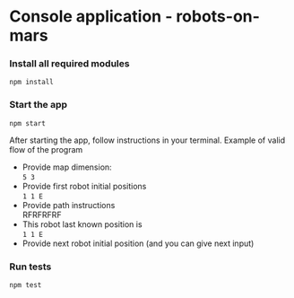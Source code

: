 # Console application - robots-on-mars
### Install all required modules <br>
``npm install``

### Start the app <br>
``npm start``

After starting the app, follow instructions in your terminal. Example of valid flow of the program

- Provide map dimension: <br>
``5 3``
- Provide first robot initial positions<br>
``1 1 E``
- Provide path instructions <br>
RFRFRFRF
- This robot last known position is<br>
``1 1 E``
- Provide next robot initial position (and you can give next input)<br>

### Run tests<br>
``npm test``
